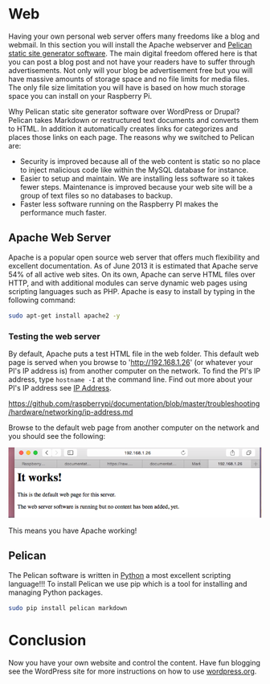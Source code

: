 # Web

Having your own personal web server offers many freedoms like a blog and
webmail.  In this section you will install the Apache webserver and [Pelican
static site generator software](http://blog.getpelican.com).  The main digital
freedom offered here is that you can post a blog post and not have your readers
have to suffer through advertisements.  Not only will your blog be advertisement
free but you will have massive amounts of storage space and no file limits for
media files.  The only file size limitation you will have is based on how much
storage space you can install on your Raspberry Pi.

Why Pelican static site generator software over WordPress or Drupal? Pelican 
takes Markdown or restructured text documents and converts them to HTML.  In
addition it automatically creates links for categorizes and places those
links on each page.  The reasons why we switched to Pelican are:

- Security is improved because all of the web content is static so no place
to inject malicious code like within the MySQL database for instance.
- Easier to setup and maintain.  We are installing less software so it 
takes fewer steps. Maintenance is improved because your web site will be 
a group of text files so no databases to backup.  
- Faster less software running on the Raspberry PI makes the performance much
faster.  

## Apache Web Server

Apache is a popular open source web server that offers much flexibility and
excellent documentation.  As of June 2013 it is estimated that Apache serve 54%
of all active web sites.  On its own, Apache can serve HTML files over HTTP, and
with additional modules can serve dynamic web pages using scripting languages
such as PHP.  Apache is easy to install by typing in the  following command:

```bash
sudo apt-get install apache2 -y
```

### Testing the web server

By default, Apache puts a test HTML file in the web folder.  This default web
page is served when you browse to 'http://192.168.1.26' (or whatever your PI's
IP address is) from another computer on the network.  To find the PI's IP
address, type `hostname -I` at the command line. Find out more about your
PI's IP address see 
[IP Address](https://github.com/raspberrypi/documentation/blob/master/troubleshooting/hardware/networking/ip-address.md).

https://github.com/raspberrypi/documentation/blob/master/troubleshooting/hardware/networking/ip-address.md

Browse to the
default web page from another computer on the network and you should see
the following:

![Apache success message](images/apache-it-works.png)

This means you have Apache working!

## Pelican

The Pelican software is written in [Python](http://python.org) a most excellent
scripting language!!!  To install Pelican we use pip which is a tool for
installing and managing Python packages.  

```bash
sudo pip install pelican markdown
```




# Conclusion

Now you have your own website and control the content.  Have fun blogging see
the WordPress site for more instructions on how to use 
[wordpress.org](http://codex.wordpress.org/WordPress_Lessons).









